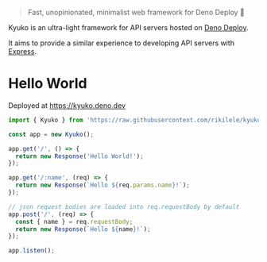 > Fast, unopinionated, minimalist web framework for Deno Deploy 🦕

Kyuko is an ultra-light framework for API servers hosted on [Deno Deploy](https://deno.com/deploy).

It aims to provide a similar experience to developing API servers with [Express](https://expressjs.com/).

# Hello World

Deployed at https://kyuko.deno.dev

```ts
import { Kyuko } from 'https://raw.githubusercontent.com/rikilele/kyuko/main/kyuko.ts';

const app = new Kyuko();

app.get('/', () => {
  return new Response('Hello World!');
});

app.get('/:name', (req) => {
  return new Response(`Hello ${req.params.name}!`);
});

// json request bodies are loaded into req.requestBody by default
app.post('/', (req) => {
  const { name } = req.requestBody;
  return new Response(`Hello ${name}!`);
});

app.listen();
```
